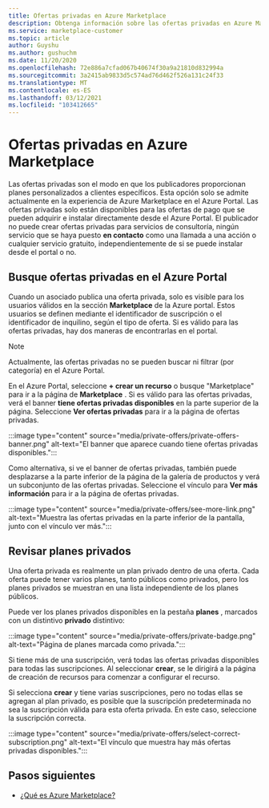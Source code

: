 ```yaml
---
title: Ofertas privadas en Azure Marketplace
description: Obtenga información sobre las ofertas privadas en Azure Marketplace.
ms.service: marketplace-customer
ms.topic: article
author: Guyshu
ms.author: gushuchm
ms.date: 11/20/2020
ms.openlocfilehash: 72e886a7cfad067b40674f30a9a21810d832994a
ms.sourcegitcommit: 3a2415ab9833d5c574ad76d462f526a131c24f33
ms.translationtype: MT
ms.contentlocale: es-ES
ms.lasthandoff: 03/12/2021
ms.locfileid: "103412665"
---
```

# <a name="private-offers-in-azure-marketplace"></a>Ofertas privadas en Azure Marketplace

Las ofertas privadas son el modo en que los publicadores proporcionan planes personalizados a clientes específicos. Esta opción solo se admite actualmente en la experiencia de Azure Marketplace en el Azure Portal. Las ofertas privadas solo están disponibles para las ofertas de pago que se pueden adquirir e instalar directamente desde el Azure Portal. El publicador no puede crear ofertas privadas para servicios de consultoría, ningún servicio que se haya puesto **en contacto** como una llamada a una acción o cualquier servicio gratuito, independientemente de si se puede instalar desde el portal o no.

## <a name="find-private-offers-in-the-azure-portal"></a>Busque ofertas privadas en el Azure Portal

Cuando un asociado publica una oferta privada, solo es visible para los usuarios válidos en la sección **Marketplace** de la Azure portal. Estos usuarios se definen mediante el identificador de suscripción o el identificador de inquilino, según el tipo de oferta. Si es válido para las ofertas privadas, hay dos maneras de encontrarlas en el portal.

> [!NOTE]
> Actualmente, las ofertas privadas no se pueden buscar ni filtrar (por categoría) en el Azure Portal.

En el Azure Portal, seleccione **+ crear un recurso** o busque "Marketplace" para ir a la página de **Marketplace** . Si es válido para las ofertas privadas, verá el banner **tiene ofertas privadas disponibles** en la parte superior de la página. Seleccione **Ver ofertas privadas** para ir a la página de ofertas privadas.

:::image type="content" source="media/private-offers/private-offers-banner.png" alt-text="El banner que aparece cuando tiene ofertas privadas disponibles.":::

Como alternativa, si ve el banner de ofertas privadas, también puede desplazarse a la parte inferior de la página de la galería de productos y verá un subconjunto de las ofertas privadas. Seleccione el vínculo para **Ver más información** para ir a la página de ofertas privadas.

:::image type="content" source="media/private-offers/see-more-link.png" alt-text="Muestra las ofertas privadas en la parte inferior de la pantalla, junto con el vínculo ver más.":::

## <a name="review-private-plans"></a>Revisar planes privados

Una oferta privada es realmente un plan privado dentro de una oferta. Cada oferta puede tener varios planes, tanto públicos como privados, pero los planes privados se muestran en una lista independiente de los planes públicos.

Puede ver los planes privados disponibles en la pestaña **planes** , marcados con un distintivo **privado** distintivo:

:::image type="content" source="media/private-offers/private-badge.png" alt-text="Página de planes marcada como privada.":::

Si tiene más de una suscripción, verá todas las ofertas privadas disponibles para todas las suscripciones. Al seleccionar **crear**, se le dirigirá a la página de creación de recursos para comenzar a configurar el recurso.

Si selecciona **crear** y tiene varias suscripciones, pero no todas ellas se agregan al plan privado, es posible que la suscripción predeterminada no sea la suscripción válida para esta oferta privada. En este caso, seleccione la suscripción correcta.

:::image type="content" source="media/private-offers/select-correct-subscription.png" alt-text="El vínculo que muestra hay más ofertas privadas disponibles.":::

## <a name="next-steps"></a>Pasos siguientes

- [¿Qué es Azure Marketplace?](azure-marketplace-overview.md)
